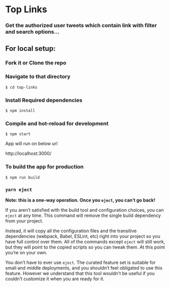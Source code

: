 # Top Links

### Get the authorized user tweets which contain link with filter and search options...

## For local setup:

### Fork it or Clone the repo

### Navigate to that directory

```
$ cd top-links
```

### Install Required dependencies

```
$ npm install
```

### Compile and hot-reload for development

```
$ npm start
```

App will run on below url

http://localhost:3000/

### To build the app for production

```
$ npm run build
```

### `yarn eject`

**Note: this is a one-way operation. Once you `eject`, you can’t go back!**

If you aren’t satisfied with the build tool and configuration choices, you can `eject` at any time. This command will remove the single build dependency from your project.

Instead, it will copy all the configuration files and the transitive dependencies (webpack, Babel, ESLint, etc) right into your project so you have full control over them. All of the commands except `eject` will still work, but they will point to the copied scripts so you can tweak them. At this point you’re on your own.

You don’t have to ever use `eject`. The curated feature set is suitable for small and middle deployments, and you shouldn’t feel obligated to use this feature. However we understand that this tool wouldn’t be useful if you couldn’t customize it when you are ready for it.
